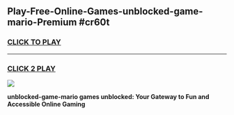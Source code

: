 
## Play-Free-Online-Games-unblocked-game-mario-Premium #cr60t
<h3>
<a href="https://premium.freeplayer.one?title=unblocked-game-mario&ref=8M">CLICK TO PLAY</a></h3>
<hr>

<h3>
<a href="https://premium.freeplayer.one?title=unblocked-game-mario&ref=8M">CLICK 2 PLAY</a>
  
</h3>

<a href="https://premium.freeplayer.one?title=unblocked-game-mario&ref=8M"><img src="https://clearcache.store/games.png"></a>


**unblocked-game-mario games unblocked: Your Gateway to Fun and Accessible Online Gaming**
